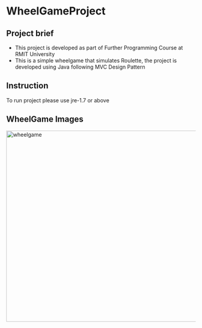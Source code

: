 # WheelGameProject

## Project brief
* This project is developed as part of Further Programming Course at RMIT University
* This is a simple wheelgame that simulates Roulette, the project is developed using Java following MVC Design Pattern

## Instruction 
To run project please use jre-1.7 or above

## WheelGame Images 

<img width="508" alt="wheelgame" src="https://user-images.githubusercontent.com/36873497/77815063-01fa9600-710b-11ea-98d6-7713b4a8ba5e.png">


